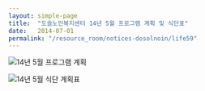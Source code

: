 ```yaml
---
layout: simple-page
title:  "도솔노인복지센터 14년 5월 프로그램 계획 및 식단표"
date:   2014-07-01
permalink: "/resource_room/notices-dosolnoin/life59"
---
```


![14년 5월 프로그램 계획](/resource_room/notices-dosolnoin/files/14년5월프로그램계획및식단표1.png)

![14년 5월 식단 계획표](/resource_room/notices-dosolnoin/files/14년5월프로그램계획및식단표2.png)
